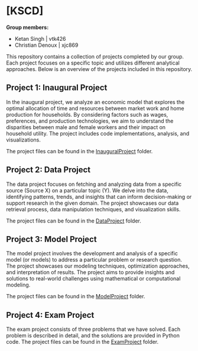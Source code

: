 # \[KSCD\]

**Group members:**
- Ketan Singh | vtk426
- Christian Denoux | xjc869

This repository contains a collection of projects completed by our group. Each project focuses on a specific topic and utilizes different analytical approaches. Below is an overview of the projects included in this repository.

## Project 1: Inaugural Project

In the inaugural project, we analyze an economic model that explores the optimal allocation of time and resources between market work and home production for households. By considering factors such as wages, preferences, and production technologies, we aim to understand the disparities between male and female workers and their impact on household utility. The project includes code implementations, analysis, and visualizations.

The project files can be found in the [InauguralProject](InauguralProject) folder.

## Project 2: Data Project

The data project focuses on fetching and analyzing data from a specific source (Source X) on a particular topic (Y). We delve into the data, identifying patterns, trends, and insights that can inform decision-making or support research in the given domain. The project showcases our data retrieval process, data manipulation techniques, and visualization skills.

The project files can be found in the [DataProject](DataProject) folder.

## Project 3: Model Project

The model project involves the development and analysis of a specific model (or models) to address a particular problem or research question. The project showcases our modeling techniques, optimization approaches, and interpretation of results. The project aims to provide insights and solutions to real-world challenges using mathematical or computational modeling.

The project files can be found in the [ModelProject](ModelProject) folder.

## Project 4: Exam Project

The exam project consists of three problems that we have solved. Each problem is described in detail, and the solutions are provided in Python code. The project files can be found in the [ExamProject](ExamProject) folder.
